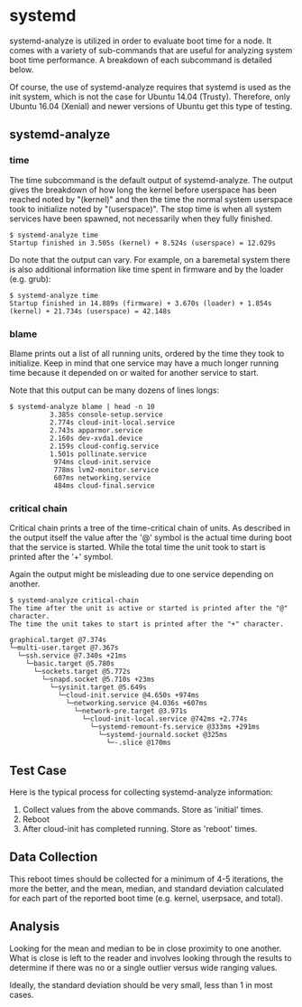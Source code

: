 # systemd
systemd-analyze is utilized in order to evaluate boot time for a node. It comes with a variety of sub-commands that are useful for analyzing system boot time performance. A breakdown of each subcommand is detailed below.

Of course, the use of systemd-analyze requires that systemd is used as the init system, which is not the case for Ubuntu 14.04 (Trusty). Therefore, only Ubuntu 16.04 (Xenial) and newer versions of Ubuntu get this type of testing.


## systemd-analyze
### time
The time subcommand is the default output of systemd-analyze. The output gives the breakdown of how long the kernel before userspace has been reached noted by "(kernel)" and then the time the normal system userspace took to initialize noted by "(userspace)". The stop time is when all system services have been spawned, not necessarily when they fully finished.

```
$ systemd-analyze time
Startup finished in 3.505s (kernel) + 8.524s (userspace) = 12.029s
```

Do note that the output can vary. For example, on a baremetal system there is also additional information like time spent in firmware and by the loader (e.g. grub):

```
$ systemd-analyze time
Startup finished in 14.889s (firmware) + 3.670s (loader) + 1.854s (kernel) + 21.734s (userspace) = 42.148s
```

### blame
Blame prints out a list of all running units, ordered by the time they took to initialize. Keep in mind that one service may have a much longer running time because it depended on or waited for another service to start.

Note that this output can be many dozens of lines longs:

```
$ systemd-analyze blame | head -n 10
          3.385s console-setup.service
          2.774s cloud-init-local.service
          2.743s apparmor.service
          2.160s dev-xvda1.device
          2.159s cloud-config.service
          1.501s pollinate.service
           974ms cloud-init.service
           778ms lvm2-monitor.service
           607ms networking.service
           484ms cloud-final.service
```


### critical chain
Critical chain prints a tree of the time-critical chain of units. As described in the output itself the value after the '@' symbol is the actual time during boot that the service is started. While the total time the unit took to start is printed after the '+' symbol.

Again the output might be misleading due to one service depending on another.

```
$ systemd-analyze critical-chain
The time after the unit is active or started is printed after the "@" character.
The time the unit takes to start is printed after the "+" character.

graphical.target @7.374s
└─multi-user.target @7.367s
  └─ssh.service @7.340s +21ms
    └─basic.target @5.780s
      └─sockets.target @5.772s
        └─snapd.socket @5.710s +23ms
          └─sysinit.target @5.649s
            └─cloud-init.service @4.650s +974ms
              └─networking.service @4.036s +607ms
                └─network-pre.target @3.971s
                  └─cloud-init-local.service @742ms +2.774s
                    └─systemd-remount-fs.service @333ms +291ms
                      └─systemd-journald.socket @325ms
                        └─-.slice @170ms
```

## Test Case
Here is the typical process for collecting systemd-analyze information:

1. Collect values from the above commands. Store as 'initial' times.
2. Reboot
3. After cloud-init has completed running. Store as 'reboot' times.

## Data Collection
This reboot times should be collected for a minimum of 4-5 iterations, the more the better, and the mean, median, and standard deviation calculated for each part of the reported boot time (e.g. kernel, userpsace, and total).

## Analysis
Looking for the mean and median to be in close proximity to one another. What is close is left to the reader and involves looking through the results to determine if there was no or a single outlier versus wide ranging values.

Ideally, the standard deviation should be very small, less than 1 in most cases.
